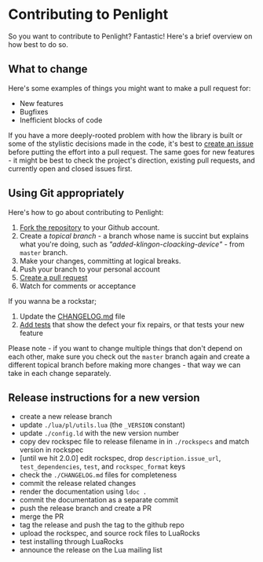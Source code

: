Contributing to Penlight
========================

So you want to contribute to Penlight? Fantastic! Here's a brief overview on
how best to do so.

## What to change

Here's some examples of things you might want to make a pull request for:

* New features
* Bugfixes
* Inefficient blocks of code

If you have a more deeply-rooted problem with how the library is built or some
of the stylistic decisions made in the code, it's best to
[create an issue](https://github.com/lunarmodules/Penlight/issues) before putting
the effort into a pull request. The same goes for new features - it might be
best to check the project's direction, existing pull requests, and currently open
and closed issues first.

## Using Git appropriately

Here's how to go about contributing to Penlight:

1. [Fork the repository](https://github.com/lunarmodules/Penlight/fork) to
your Github account.
2. Create a *topical branch* - a branch whose name is succint but explains what
you're doing, such as _"added-klingon-cloacking-device"_ - from `master` branch.
3. Make your changes, committing at logical breaks.
4. Push your branch to your personal account
5. [Create a pull request](https://help.github.com/articles/using-pull-requests)
6. Watch for comments or acceptance

If you wanna be a rockstar;

1. Update the [CHANGELOG.md](https://github.com/lunarmodules/Penlight/blob/master/CHANGELOG.md) file
2. [Add tests](https://github.com/lunarmodules/Penlight/tree/master/tests) that show the defect your fix repairs, or that tests your new feature

Please note - if you want to change multiple things that don't depend on each
other, make sure you check out the `master` branch again and create a different topical branch
before making more changes - that way we can take in each change separately.

## Release instructions for a new version

  - create a new release branch
  - update `./lua/pl/utils.lua` (the `_VERSION` constant)
  - update `./config.ld` with the new version number
  - copy dev rockspec file to release filename in in `./rockspecs` and match version in rockspec
  - [until we hit 2.0.0] edit rockspec, drop `description.issue_url`, `test_dependencies`, `test`, and `rockspec_format` keys
  - check the `./CHANGELOG.md` files for completeness
  - commit the release related changes
  - render the documentation using `ldoc .`
  - commit the documentation as a separate commit
  - push the release branch and create a PR
  - merge the PR
  - tag the release and push the tag to the github repo
  - upload the rockspec, and source rock files to LuaRocks
  - test installing through LuaRocks
  - announce the release on the Lua mailing list

